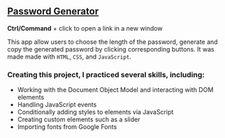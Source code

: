 ## [Password Generator](https://vch-sh.github.io/js-password-generator/) 
**Ctrl/Command** + click to open a link in a new window

This app allow users to choose the length of the password, generate and copy the generated password by clicking corresponding buttons. It was made made with `HTML`, `CSS`, and `JavaScript`.

 ### Creating this project, I practiced several skills, including:
  * Working with the Document Object Model and interacting with DOM elements
  * Handling JavaScript events
  * Conditionally adding styles to elements via JavaScript
  * Creating custom elements such as a slider
  * Importing fonts from Google Fonts
